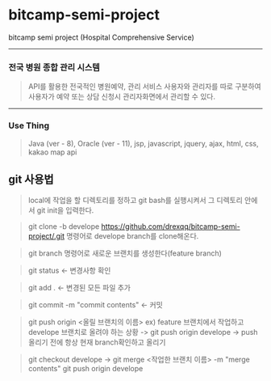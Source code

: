 # bitcamp-semi-project
bitcamp semi project (Hospital Comprehensive Service)

* * *

### 전국 병원 종합 관리 시스템
>API를 활용한 전국적인 병원예약, 관리 서비스
사용자와 관리자를 따로 구분하여 사용자가 예약 또는 상담 신청시 관리자화면에서 관리할 수 있다.

* * *

### Use Thing
>Java (ver - 8), Oracle (ver - 11), jsp, javascript, jquery, ajax, html, css, kakao map api


## git  사용법
> local에 작업을 할 디렉토리를 정하고 git bash를 실행시켜서 그 디렉토리 안에서 git init을 입력한다.

> git clone -b develope https://github.com/drexqq/bitcamp-semi-project/.git 명령어로 develope branch를 clone해온다.

> git branch <branch-name> 명령어로 새로운 브랜치를 생성한다(feature branch)
  
> git status <- 변경사항 확인

> git add . <- 변경된 모든 파일 추가

> git commit -m "commit contents" <- 커밋

> git push origin <올릴 브랜치의 이름>
  ex) feature 브랜치에서 작업하고 develope 브랜치로 올려야 하는 상황
     -> git push origin develope
     -> push올리기 전에 항상 현재 branch확인하고 올리기
     
> git checkout develope -> git merge <작업한 브랜치 이름> -m "merge contents"
> git push origin develope 
